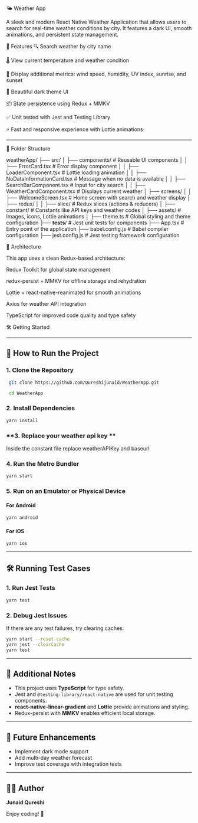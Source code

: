 🌤️ Weather App

A sleek and modern React Native Weather Application that allows users to search for real-time weather conditions by city. It features a dark UI, smooth animations, and persistent state management.

🚀 Features
🔍 Search weather by city name

🌡️ View current temperature and weather condition

🌅 Display additional metrics: wind speed, humidity, UV index, sunrise, and sunset

🎨 Beautiful dark theme UI

📦 State persistence using Redux + MMKV

✅ Unit tested with Jest and Testing Library

⚡ Fast and responsive experience with Lottie animations

---

📁 Folder Structure

weatherApp/
├── src/
│   ├── components/                  # Reusable UI components
│   │   ├── ErrorCard.tsx           # Error display component
│   │   ├── LoaderComponent.tsx     # Lottie loading animation
│   │   ├── NoDataInformationCard.tsx # Message when no data is available
│   │   ├── SearchBarComponent.tsx  # Input for city search
│   │   ├── WeatherCardComponent.tsx # Displays current weather
│   ├── screens/
│   │   ├── WelcomeScreen.tsx       # Home screen with search and weather display
│   ├── redux/
│   │   ├── slice/                  # Redux slices (actions & reducers)
│   ├── constant/                   # Constants like API keys and weather codes
│   ├── assets/                     # Images, icons, Lottie animations
│   ├── theme.ts                    # Global styling and theme configuration
├── **tests**/                      # Jest unit tests for components
├── App.tsx                         # Entry point of the application
├── babel.config.js                 # Babel compiler configuration
├── jest.config.js                  # Jest testing framework configuration



🧩 Architecture

This app uses a clean Redux-based architecture:

Redux Toolkit for global state management

redux-persist + MMKV for offline storage and rehydration

Lottie + react-native-reanimated for smooth animations

Axios for weather API integration

TypeScript for improved code quality and type safety

🛠️ Getting Started

---

## 🚀 How to Run the Project

### **1. Clone the Repository**

```sh
 git clone https://github.com/Qureshijunaid/WeatherApp.git
```

```sh
 cd WeatherApp
```

### **2. Install Dependencies**

```sh
yarn install
```

### **3. Replace your weather api key **

Inside the constant file replace weatherAPIKey and baseurl

### **4. Run the Metro Bundler**

```sh
yarn start
```

### **5. Run on an Emulator or Physical Device**

#### **For Android**

```sh
yarn android
```

#### **For iOS**

```sh
yarn ios
```

---

## 🛠️ Running Test Cases

### **1. Run Jest Tests**

```sh
yarn test
```

### **2. Debug Jest Issues**

If there are any test failures, try clearing caches:

```sh
yarn start --reset-cache
yarn jest --clearCache
yarn test
```

---

## 📝 Additional Notes

- This project uses **TypeScript** for type safety.
- Jest and `@testing-library/react-native` are used for unit testing components.
- **react-native-linear-gradient** and **Lottie** provide animations and styling.
- Redux-persist with **MMKV** enables efficient local storage.

---

## 📌 Future Enhancements

- Implement dark mode support
- Add multi-day weather forecast
- Improve test coverage with integration tests

---

## 👨‍💻 Author

**Junaid Qureshi**

Enjoy coding! 🚀
